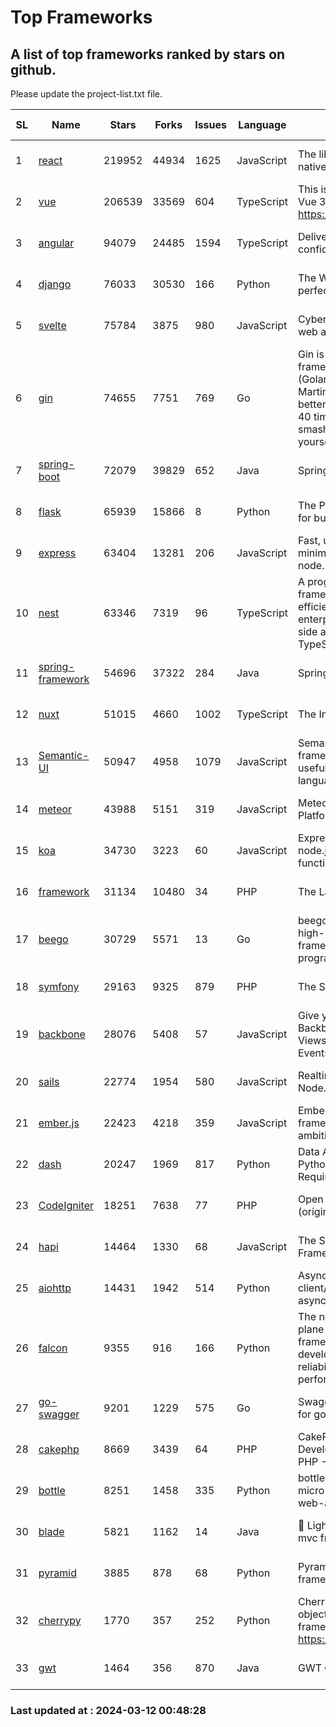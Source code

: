# Top Frameworks
## A list of top frameworks ranked by stars on github.  
Please update the project-list.txt file.

| SL| Name  | Stars| Forks| Issues | Language | Description | Last Commit |
| --| ------| -----| ---- | ------ | -------- | ----------- | ----------- |
| 1 | [react](https://github.com/facebook/react) | 219952 | 44934 | 1625 | JavaScript | The library for web and native user interfaces. | 2024-03-12 00:17:07 |
| 2 | [vue](https://github.com/vuejs/vue) | 206539 | 33569 | 604 | TypeScript | This is the repo for Vue 2. For Vue 3, go to https://github.com/vuejs/core | 2023-12-31 13:23:55 |
| 3 | [angular](https://github.com/angular/angular) | 94079 | 24485 | 1594 | TypeScript | Deliver web apps with confidence 🚀 | 2024-03-11 23:33:01 |
| 4 | [django](https://github.com/django/django) | 76033 | 30530 | 166 | Python | The Web framework for perfectionists with deadlines. | 2024-03-11 12:24:18 |
| 5 | [svelte](https://github.com/sveltejs/svelte) | 75784 | 3875 | 980 | JavaScript | Cybernetically enhanced web apps | 2024-03-11 19:40:13 |
| 6 | [gin](https://github.com/gin-gonic/gin) | 74655 | 7751 | 769 | Go | Gin is a HTTP web framework written in Go (Golang). It features a Martini-like API with much better performance -- up to 40 times faster. If you need smashing performance, get yourself some Gin. | 2024-03-11 14:44:28 |
| 7 | [spring-boot](https://github.com/spring-projects/spring-boot) | 72079 | 39829 | 652 | Java | Spring Boot | 2024-03-11 20:34:13 |
| 8 | [flask](https://github.com/pallets/flask) | 65939 | 15866 | 8 | Python | The Python micro framework for building web applications. | 2024-02-12 20:50:45 |
| 9 | [express](https://github.com/expressjs/express) | 63404 | 13281 | 206 | JavaScript | Fast, unopinionated, minimalist web framework for node. | 2024-03-11 15:19:21 |
| 10 | [nest](https://github.com/nestjs/nest) | 63346 | 7319 | 96 | TypeScript | A progressive Node.js framework for building efficient, scalable, and enterprise-grade server-side applications with TypeScript/JavaScript 🚀 | 2024-03-08 07:13:01 |
| 11 | [spring-framework](https://github.com/spring-projects/spring-framework) | 54696 | 37322 | 284 | Java | Spring Framework | 2024-03-11 16:04:53 |
| 12 | [nuxt](https://github.com/nuxt/nuxt) | 51015 | 4660 | 1002 | TypeScript | The Intuitive Vue Framework. | 2024-03-11 16:56:57 |
| 13 | [Semantic-UI](https://github.com/Semantic-Org/Semantic-UI) | 50947 | 4958 | 1079 | JavaScript | Semantic is a UI component framework based around useful principles from natural language. | 2023-01-11 17:05:32 |
| 14 | [meteor](https://github.com/meteor/meteor) | 43988 | 5151 | 319 | JavaScript | Meteor, the JavaScript App Platform | 2024-03-01 19:13:28 |
| 15 | [koa](https://github.com/koajs/koa) | 34730 | 3223 | 60 | JavaScript | Expressive middleware for node.js using ES2017 async functions | 2024-01-17 02:02:10 |
| 16 | [framework](https://github.com/laravel/framework) | 31134 | 10480 | 34 | PHP | The Laravel Framework. | 2024-03-11 21:46:45 |
| 17 | [beego](https://github.com/beego/beego) | 30729 | 5571 | 13 | Go | beego is an open-source, high-performance web framework for the Go programming language. | 2024-03-07 07:08:53 |
| 18 | [symfony](https://github.com/symfony/symfony) | 29163 | 9325 | 879 | PHP | The Symfony PHP framework | 2024-03-11 16:00:01 |
| 19 | [backbone](https://github.com/jashkenas/backbone) | 28076 | 5408 | 57 | JavaScript | Give your JS App some Backbone with Models, Views, Collections, and Events | 2024-03-06 23:22:47 |
| 20 | [sails](https://github.com/balderdashy/sails) | 22774 | 1954 | 580 | JavaScript | Realtime MVC Framework for Node.js | 2024-02-01 21:05:31 |
| 21 | [ember.js](https://github.com/emberjs/ember.js) | 22423 | 4218 | 359 | JavaScript | Ember.js - A JavaScript framework for creating ambitious web applications | 2024-03-04 23:27:43 |
| 22 | [dash](https://github.com/plotly/dash) | 20247 | 1969 | 817 | Python | Data Apps & Dashboards for Python. No JavaScript Required. | 2024-03-08 14:23:14 |
| 23 | [CodeIgniter](https://github.com/bcit-ci/CodeIgniter) | 18251 | 7638 | 77 | PHP | Open Source PHP Framework (originally from EllisLab) | 2024-02-10 21:52:04 |
| 24 | [hapi](https://github.com/hapijs/hapi) | 14464 | 1330 | 68 | JavaScript | The Simple, Secure Framework Developers Trust | 2024-01-29 15:47:50 |
| 25 | [aiohttp](https://github.com/aio-libs/aiohttp) | 14431 | 1942 | 514 | Python | Asynchronous HTTP client/server framework for asyncio and Python | 2024-03-11 11:24:00 |
| 26 | [falcon](https://github.com/falconry/falcon) | 9355 | 916 | 166 | Python | The no-magic web data plane API and microservices framework for Python developers, with a focus on reliability, correctness, and performance at scale. | 2024-03-02 13:22:28 |
| 27 | [go-swagger](https://github.com/go-swagger/go-swagger) | 9201 | 1229 | 575 | Go | Swagger 2.0 implementation for go | 2024-03-10 11:43:03 |
| 28 | [cakephp](https://github.com/cakephp/cakephp) | 8669 | 3439 | 64 | PHP | CakePHP: The Rapid Development Framework for PHP - Official Repository | 2024-03-11 18:07:04 |
| 29 | [bottle](https://github.com/bottlepy/bottle) | 8251 | 1458 | 335 | Python | bottle.py is a fast and simple micro-framework for python web-applications. | 2024-01-03 22:31:48 |
| 30 | [blade](https://github.com/lets-blade/blade) | 5821 | 1162 | 14 | Java | :rocket: Lightning fast and elegant mvc framework for Java8 | 2023-06-16 05:18:49 |
| 31 | [pyramid](https://github.com/Pylons/pyramid) | 3885 | 878 | 68 | Python | Pyramid - A Python web framework | 2024-03-03 23:38:59 |
| 32 | [cherrypy](https://github.com/cherrypy/cherrypy) | 1770 | 357 | 252 | Python | CherryPy is a pythonic, object-oriented HTTP framework.      https://cherrypy.dev | 2024-02-25 03:28:13 |
| 33 | [gwt](https://github.com/gwtproject/gwt) | 1464 | 356 | 870 | Java | GWT Open Source Project | 2024-02-14 15:40:02 |

### Last updated at : 2024-03-12 00:48:28
